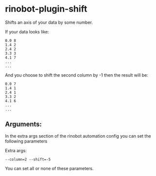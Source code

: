 # rinobot-plugin-shift

Shifts an axis of your data by some number.

If your data looks like:

```
0.0 8
1.4 2
2.4 2
3.3 3
4.1 7
...
...
```

And you choose to shift the second column by -1 then the result will be:

```
0.0 7
1.4 1
2.4 1
3.3 2
4.1 6
...
...
```


## Arguments:

In the extra args section of the rinobot automation config you can set the following parameters

Extra args:
```
--column=2 --shift=-5
```

You can set all or none of these parameters.
